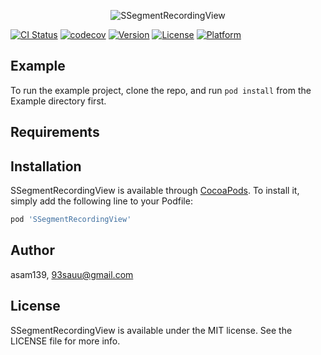 
<p align="center" >
  <img src="https://raw.github.com/asam139/SSegmentRecordingView/assets/ssegmentrecordingview_logo.png" alt="SSegmentRecordingView" title="SSegmentRecordingView">
</p>


[![CI Status](https://img.shields.io/travis/asam139/SSegmentRecordingView.svg?style=flat)](https://travis-ci.org/asam139/SSegmentRecordingView)
[![codecov](https://codecov.io/gh/asam139/SSegmentRecordingView/branch/master/graph/badge.svg)](https://codecov.io/gh/asam139/SSegmentRecordingView)
[![Version](https://img.shields.io/cocoapods/v/SSegmentRecordingView.svg?style=flat)](https://cocoapods.org/pods/SSegmentRecordingView)
[![License](https://img.shields.io/cocoapods/l/SSegmentRecordingView.svg?style=flat)](https://cocoapods.org/pods/SSegmentRecordingView)
[![Platform](https://img.shields.io/cocoapods/p/SSegmentRecordingView.svg?style=flat)](https://cocoapods.org/pods/SSegmentRecordingView)

## Example

To run the example project, clone the repo, and run `pod install` from the Example directory first.

## Requirements

## Installation

SSegmentRecordingView is available through [CocoaPods](https://cocoapods.org). To install
it, simply add the following line to your Podfile:

```ruby
pod 'SSegmentRecordingView'
```

## Author

asam139, 93sauu@gmail.com

## License

SSegmentRecordingView is available under the MIT license. See the LICENSE file for more info.
